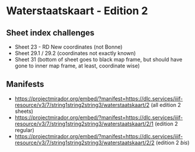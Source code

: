 # Waterstaatskaart - Edition 2

## Sheet index challenges

- Sheet 23 - RD New coordinates (not Bonne)
- Sheet 29.1 / 29.2 (coordinates not exactly known)
- Sheet 31 (bottom of sheet goes to black map frame, but should have gone to inner map frame, at least, coordinate wise)

## Manifests

- https://projectmirador.org/embed/?manifest=https://dlc.services/iiif-resource/v3/7/string1string2string3/waterstaatskaart/2 (all edition 2 sheets)
- https://projectmirador.org/embed/?manifest=https://dlc.services/iiif-resource/v3/7/string1string2string3/waterstaatskaart/2/1 (edition 2 regular)
- https://projectmirador.org/embed/?manifest=https://dlc.services/iiif-resource/v3/7/string1string2string3/waterstaatskaart/2/2 (edition 2 *bis*)